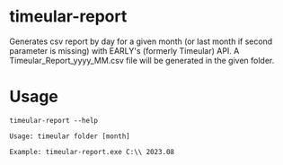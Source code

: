 # timeular-report
Generates csv report by day for a given month (or last month if second parameter is missing) with EARLY's (formerly Timeular) API.
A Timeular_Report_yyyy_MM.csv file will be generated in the given folder. 

# Usage
`timeular-report --help`
```
Usage: timeular folder [month]

Example: timeular-report.exe C:\\ 2023.08
```